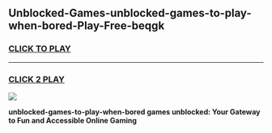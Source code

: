 
## Unblocked-Games-unblocked-games-to-play-when-bored-Play-Free-beqgk
<h3>
<a href="https://premium76.site?title=unblocked-games-to-play-when-bored&ref=18A">CLICK TO PLAY</a></h3>
<hr>

<h3>
<a href="https://premium76.site?title=unblocked-games-to-play-when-bored&ref=18A">CLICK 2 PLAY</a>
  
</h3>

<a href="https://premium76.site?title=unblocked-games-to-play-when-bored&ref=18A"><img src="https://clearcache.store/games.png"></a>


**unblocked-games-to-play-when-bored games unblocked: Your Gateway to Fun and Accessible Online Gaming**
